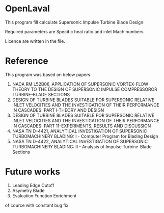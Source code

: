 # OpenLaval

This program fill calculate Supersonic Impulse Turbine Blade Design

Required parameters are Specific heat ratio and inlet Mach numbers

Licence are written in the file.


# Reference
This program was based on below papers
1. NACA RM L52B06, APPLICATION OF SUPERSONIC VORTEX-FLOW THEORY TO THE DESIGN OF SUPERSONIC IMPULSE COMPRESSOROR TURBINE-BLADE SECTIONS
2. DESIGN OF TURBINE BLADES SUITABLE FOR SUPERSONIC RELATIVE INLET VELOCITIES AND THE INVESTIGATION OF THEIR PERFORMANCE IN CASCADES:	PART I-THEORY AND DESIGN
3. DESIGN OF TURBINE BLADES SUITABLE FOR SUPERSONIC RELATIVE INLET VELOCITIES AND THE INVESTIGATION OF THEIR PERFORMANCE IN CASCADES:	PART 11-EXPERIMENTS, RESULTS AND DISCUSSION
4. NASA TN D-4421, ANALYTICAL INVESTIGATION OF SUPERSONIC TURBOMACHINERY BLADING: I - Computer Program for Blading Design
5. NASA TN D-4422, ANALYTICAL INVESTIGATION OF SUPERSONIC TURBOMACHINERY BLADING: II - Analysis of Impulse Turbine-Blade Sections


# Future works
1. Leading Edge Cutoff
2. Asymetry Blade
3. Evaluation Function Enrichment

of cource with constant bug fix
